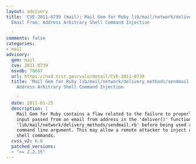 ```yaml
---
layout: advisory
title: 'CVE-2011-0739 (mail): Mail Gem for Ruby lib/mail/network/delivery_methods/sendmail.rb
  Email From: Address Arbitrary Shell Command Injection

  '
comments: false
categories:
- mail
advisory:
  gem: mail
  cve: 2011-0739
  osvdb: 70667
  url: https://nvd.nist.gov/vuln/detail/CVE-2011-0739
  title: 'Mail Gem for Ruby lib/mail/network/delivery_methods/sendmail.rb Email From:
    Address Arbitrary Shell Command Injection

    '
  date: 2011-01-25
  description: |
    Mail Gem for Ruby contains a flaw related to the failure to properly sanitise
    input passed from an email from address in the 'deliver()' function in
    'lib/mail/network/delivery_methods/sendmail.rb' before being used as a
    command line argument. This may allow a remote attacker to inject arbitrary
    shell commands.
  cvss_v2: 6.8
  patched_versions:
  - ">= 2.2.15"
---
```

